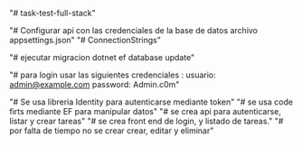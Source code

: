"# task-test-full-stack" 

"# Configurar api con las credenciales de la base de datos archivo appsettings.json"
"# ConnectionStrings"

"# ejecutar migracion dotnet ef database update"

"# para login usar las siguientes credenciales : usuario: admin@example.com password: Admin.c0m"

"# Se usa libreria Identity para autenticarse mediante token"
"# se usa code firts mediante EF para manipular datos"
"# se crea api para autenticarse, listar y crear tareas"
"# se crea front end de login, y listado de tareas."
"# por falta de tiempo no se crear crear, editar y eliminar"

